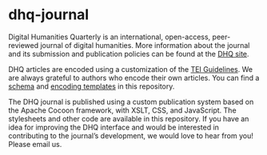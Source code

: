 # dhq-journal
Digital Humanities Quarterly is an international, open-access, peer-reviewed journal of digital humanities. More information about the journal and its submission and publication policies can be found at the [DHQ site](http://www.digitalhumanities.org/dhq/about/about.html). 

DHQ articles are encoded using a customization of the [TEI Guidelines](https://tei-c.org). We are always grateful to authors who encode their own articles. You can find a [schema](https://github.com/Digital-Humanities-Quarterly/dhq-journal/blob/master/common/schema/DHQauthor-TEI.rng) and [encoding templates](https://github.com/Digital-Humanities-Quarterly/dhq-journal/tree/master/articles/templates) in this repository.

The DHQ journal is published using a custom publication system based on the Apache Cocoon framework, with XSLT, CSS, and JavaScript. The stylesheets and other code are available in this repository. If you have an idea for improving the DHQ interface and would be interested in contributing to the journal’s development, we would love to hear from you! Please email us.
